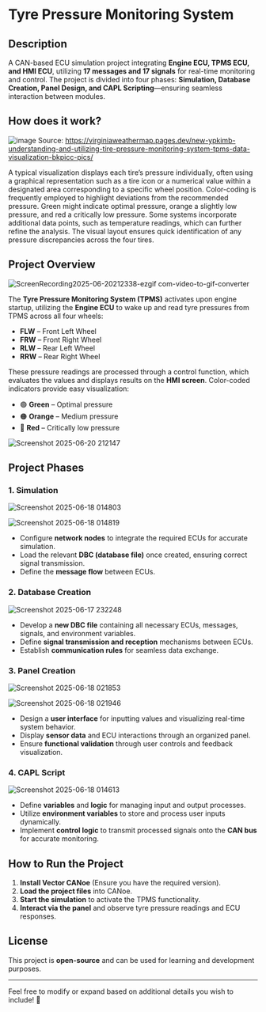 # Tyre Pressure Monitoring System  

## Description  
A CAN-based ECU simulation project integrating **Engine ECU, TPMS ECU, and HMI ECU**, utilizing **17 messages and 17 signals** for real-time monitoring and control. The project is divided into four phases: **Simulation, Database Creation, Panel Design, and CAPL Scripting**—ensuring seamless interaction between modules.

## How does it work?

![image](https://github.com/user-attachments/assets/950cafb4-12a3-4ac0-ab75-b5268334516f)
Source: https://virginiaweathermap.pages.dev/new-ypkimb-understanding-and-utilizing-tire-pressure-monitoring-system-tpms-data-visualization-bkpicc-pics/

A typical visualization displays each tire’s pressure individually, often using a graphical representation such as a tire icon or a numerical value within a designated area corresponding to a specific wheel position. Color-coding is frequently employed to highlight deviations from the recommended pressure. Green might indicate optimal pressure, orange a slightly low pressure, and red a critically low pressure. Some systems incorporate additional data points, such as temperature readings, which can further refine the analysis. The visual layout ensures quick identification of any pressure discrepancies across the four tires.

## Project Overview

![ScreenRecording2025-06-20212338-ezgif com-video-to-gif-converter](https://github.com/user-attachments/assets/6d068bd9-0a59-4efe-b4fb-a19c9b1cf6db)



The **Tyre Pressure Monitoring System (TPMS)** activates upon engine startup, utilizing the **Engine ECU** to wake up and read tyre pressures from TPMS across all four wheels:  
- **FLW** – Front Left Wheel  
- **FRW** – Front Right Wheel  
- **RLW** – Rear Left Wheel  
- **RRW** – Rear Right Wheel  

These pressure readings are processed through a control function, which evaluates the values and displays results on the **HMI screen**. Color-coded indicators provide easy visualization:  
- 🟢 **Green** – Optimal pressure  
- 🟠 **Orange** – Medium pressure  
- 🔴 **Red** – Critically low pressure  

![Screenshot 2025-06-20 212147](https://github.com/user-attachments/assets/8ac1ce65-3cba-4e26-bebb-4bd36bcee3ed)


## Project Phases  
### 1. Simulation  

![Screenshot 2025-06-18 014803](https://github.com/user-attachments/assets/0f7899fb-d237-4949-9441-7595d08efc13)

![Screenshot 2025-06-18 014819](https://github.com/user-attachments/assets/f101acbb-066d-425e-a868-01ba9b4524f5)



- Configure **network nodes** to integrate the required ECUs for accurate simulation.  
- Load the relevant **DBC (database file)** once created, ensuring correct signal transmission.  
- Define the **message flow** between ECUs.  

### 2. Database Creation  

![Screenshot 2025-06-17 232248](https://github.com/user-attachments/assets/c2c11007-99c6-499c-af11-f2c935f4be1f)

- Develop a **new DBC file** containing all necessary ECUs, messages, signals, and environment variables.  
- Define **signal transmission and reception** mechanisms between ECUs.  
- Establish **communication rules** for seamless data exchange.  

### 3. Panel Creation  

![Screenshot 2025-06-18 021853](https://github.com/user-attachments/assets/28cd08ec-2517-4cb4-845a-062c0b273382)

![Screenshot 2025-06-18 021946](https://github.com/user-attachments/assets/f25c8454-135e-49da-815a-25f02256b422)


- Design a **user interface** for inputting values and visualizing real-time system behavior.  
- Display **sensor data** and ECU interactions through an organized panel.  
- Ensure **functional validation** through user controls and feedback visualization.  

### 4. CAPL Script  

![Screenshot 2025-06-18 014613](https://github.com/user-attachments/assets/066d3dae-3144-4ffe-b134-862ee0d757af)


- Define **variables** and **logic** for managing input and output processes.  
- Utilize **environment variables** to store and process user inputs dynamically.  
- Implement **control logic** to transmit processed signals onto the **CAN bus** for accurate monitoring.  

## How to Run the Project  
1. **Install Vector CANoe** (Ensure you have the required version).  
2. **Load the project files** into CANoe.  
3. **Start the simulation** to activate the TPMS functionality.  
4. **Interact via the panel** and observe tyre pressure readings and ECU responses.  

## License  
This project is **open-source** and can be used for learning and development purposes.  

---

Feel free to modify or expand based on additional details you wish to include! 🚀

